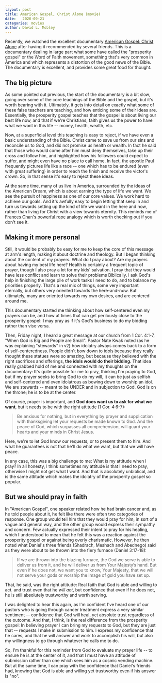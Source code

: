 ```yaml
---
layout: post
title: American Gospel, Christ Alone (movie)
date:   2020-09-21
categories: movies
author: David L. Mobley
---
```


Recently, we watched the excellent documentary [American Gospel: Christ Alone](https://amzn.to/3hRNJd5) after having it recommended by several friends. This is a documentary dealing in large part what some have called the "prosperity gospel" or the Word of Faith movement, something that's very common in America and which represents a distortion of the good news of the Bible. The documentary is excellent, and provides some great food for thought.

## The big picture

As some pointed out previous, the start of the documentary is a bit slow, going over some of the core teachings of the Bible and the gospel, but it's worth bearing with it. Ultimately, it gets into detail on exactly what some of these false teachers are teaching, and how enticing some of their ideas are. Essentially, the prosperity gospel teaches that the gospel is about living our best life now, and that if we're Christians, faith gives us the power to have what we want in this life -- money, health, wealth, etc.

Now, at a superficial level this teaching is easy to reject, if we have even a basic understanding of the Bible. Christ came to save us from our sins and reconcile us to God, and did not promise us health or wealth. In fact he said that those who would come after him must deny themselves, take up their cross and follow him, and highlighted how his followers could expect to suffer, and might even have no place to call home. In fact, the apostle Paul frequently pictures life like a race -- one which has to be endured (even with great suffering) in order to reach the finish and receive the victor's crown. So, in that sense it's easy to reject these ideas.

At the same time, many of us live in America, surrounded by the ideas of the American Dream, which is about earning the type of life we want. We see the pursuit of happiness as one of our core values. We work hard to achieve our goals. And it's awfully easy to begin letting that seep in and turn us towards setting up the kind of life we want in the here and now, rather than living for Christ with a view towards eternity. This reminds me of [Frances Chan's powerful rope analogy](https://www.youtube.com/watch?v=jF_x8dsvb_4) which is worth checking out if you don't see it.

## Making it more personal

Still, it would be probably be easy for me to keep the core of this message at arm's length, making it about doctrine and theology. But I began thinking about the content of my prayers. What do I pray about? Are my prayers about having my best life here? Health is certainly a frequent topic of prayer, though I also pray a lot for my kids' salvation. I pray that they would have less conflict and learn to solve their problems Biblically. I ask God's help in finishing the large pile of work tasks I need to do, and to balance my priorities properly. That's a real mix of things, some very important eternally, but others very oriented towards the here-and-now. But ultimately, many are oriented towards my own desires, and are centered around me.

This documentary started me thinking about how self-centered even my prayers can be, and how at times that can get perilously close to the prosperity gospel: I may pray as if it's God's business to do my bidding rather than vise versa.

Then, Friday night, I heard a great message at our church from 1 Cor. 4:1-7, "When God is Big and People are Small". Pastor Nate Kwak noted (as he was explaining "stewards" in v2) how idolatry always comes back to a form of self-centeredness. People didn't bow down to idols because they really thought these statues were so amazing, but because they believed with the right sacrifices and offerings, **the idols would do their bidding**. That idea really grabbed hold of me and connected with my thoughts on the documentary: It's quite possible for me to pray, thinking I'm praying to God, but if my prayer seeks to bring God to do my will, it can be just as selfish and self-centered and even idolatrous as bowing down to worship an idol. We are stewards -- meant to be UNDER and in subjection to God. God is on the throne; he is to be at the center.

Of course, prayer is important, and **God does want us to ask for what we want**, but it needs to be with the right attitude (1 Cor. 4:6-7):
> Be anxious for nothing, but in everything by prayer and supplication with thanksgiving let your requests be made known to God. And the peace of God, which surpasses all comprehension, will guard your hearts and your minds in Christ Jesus.

Here, we're to let God know our requests, or to present them to him. And what he guarantees is not that he'll do what we want, but that we will have peace.

In any case, this was a big challenge to me: What is my attitude when I pray? In all honesty, I think sometimes my attitude is that I need to pray, otherwise I might not get what I want. And that is absolutely unbiblical, and is the same attitude which makes the idolatry of the prosperity gospel so popular.

## But we should pray in faith

In "American Gospel", one speaker related how he had brain cancer and, as he told people about it, he felt like there were often two categories of response. One group would tell him that they would pray for him, in sort of a vague and general way, and the other group would express their sympathy and concern. Few actually expressed their intent to pray for his healing, which I understood to mean that he felt this was a reaction against the prosperity gospel or against being overly charismatic. However, he then noted what Daniel's three friends (Shadrach, Meshach and Abednego) said as they were about to be thrown into the fiery furnace (Daniel 3:17-18):
> If we are thrown into the blazing furnace, the God we serve is able to deliver us from it, and he will deliver us from Your Majesty’s hand. But even if he does not, we want you to know, Your Majesty, that we will not serve your gods or worship the image of gold you have set up.

That, he said, was the right attitude: Real faith that God is able and willing to act, and trust even that he *will act*, but confidence that even if he does not, he is still absolutely trustworthy and worth serving.

I was delighted to hear this again, as I'm confident I've heard one of our pastors who is going through cancer treatment express a very similar sentiment -- confidence that God will heal, yet absolute trust regardless of the outcome. And that, I think, is the real difference from the prosperity gospel: In believing prayer I can bring my requests to God, but they are just that -- requests I make in submission to him. I express my confidence that he cares, and that he will answer and work to accomplish his will, but also my willingness to go through whatever he calls me to do.

So, I'm thankful for this reminder from God to evaluate my prayer life -- to ensure he is at the center of it, and that I must have an attitude of submission rather than one which sees him as a cosmic vending machine. But at the same time, I can pray with the confidence that Daniel's friends had, knowing that God is able and willing yet trustworthy even if his answer is "no".
